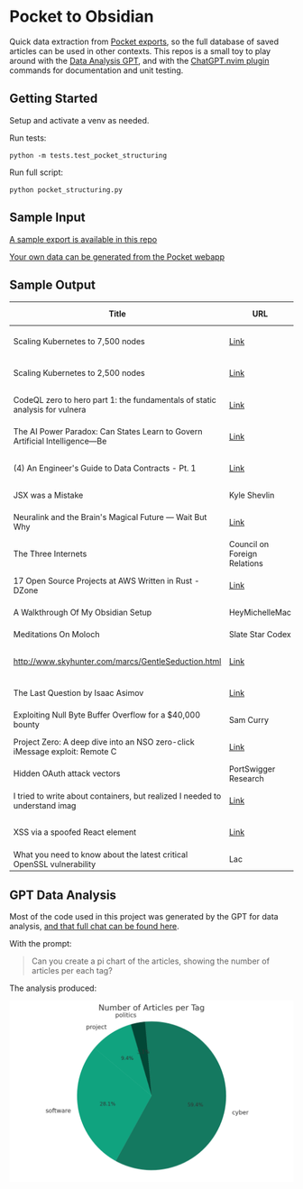 # Pocket to Obsidian

Quick data extraction from [Pocket exports](https://getpocket.com/export), so the full database of saved articles can be used in other contexts.
This repos is a small toy to play around with the
[Data Analysis GPT](https://help.openai.com/en/articles/8555545-file-uploads-with-gpts-and-advanced-data-analysis-in-chatgpt?q=data+analysis),
and with the [ChatGPT.nvim plugin](https://github.com/jackmort/chatgpt.nvim) commands for documentation and unit testing.

## Getting Started

Setup and activate a venv as needed.

Run tests:

```
python -m tests.test_pocket_structuring
```

Run full script:

```
python pocket_structuring.py
```

## Sample Input

[A sample export is available in this repo](sample-pocket-export.html)

[Your own data can be generated from the Pocket webapp](https://getpocket.com/export)

## Sample Output

| Title | URL | Time Added | Tags |
| --- | --- | --- | --- |
| Scaling Kubernetes to 7,500 nodes | [Link](https://openai.com/research/scaling-kubernetes-to-7500-nodes) | 2023-09-27 21:57:27 | software |
| Scaling Kubernetes to 2,500 nodes | [Link](https://openai.com/research/scaling-kubernetes-to-2500-nodes) | 2023-09-27 21:54:46 | software |
| CodeQL zero to hero part 1: the fundamentals of static analysis for vulnera | [Link](https://github.blog/2023-03-31-codeql-zero-to-hero-part-1-the-fundamentals-of-static-analysis-for-vulnerability-research/) | 2023-09-15 16:17:33 | cyber,software |
| The AI Power Paradox: Can States Learn to Govern Artificial Intelligence—Be | [Link](https://www.foreignaffairs.com/world/artificial-intelligence-power-paradox) | 2023-09-07 18:59:12 | politics |
| (4) An Engineer's Guide to Data Contracts - Pt. 1 | [Link](https://dataproducts.substack.com/p/an-engineers-guide-to-data-contracts) | 2023-09-07 18:17:13 | software |
| JSX was a Mistake | Kyle Shevlin | [Link](https://kyleshevlin.com/jsx-was-a-mistake) | 2023-06-17 17:47:16 | software |
| Neuralink and the Brain's Magical Future — Wait But Why | [Link](https://waitbutwhy.com/2017/04/neuralink.html) | 2023-04-12 22:48:17 |  |
| The Three Internets | Council on Foreign Relations | [Link](https://www.cfr.org/podcasts/three-internets) | 2023-04-12 17:16:56 |  |
| 17 Open Source Projects at AWS Written in Rust - DZone | [Link](https://dzone.com/articles/17-open-source-projects-at-aws-written-in-rust) | 2023-04-07 14:25:22 | software |
| A Walkthrough Of My Obsidian Setup | HeyMichelleMac | [Link](https://heymichellemac.com/obsidian-setup-sep-2021) | 2023-04-07 14:09:22 |  |
| Meditations On Moloch | Slate Star Codex | [Link](https://slatestarcodex.com/2014/07/30/meditations-on-moloch/) | 2023-04-05 14:12:04 |  |
| http://www.skyhunter.com/marcs/GentleSeduction.html | [Link](http://www.skyhunter.com/marcs/GentleSeduction.html) | 2023-04-05 14:11:55 |  |
| The Last Question by Isaac Asimov | [Link](http://www.thelastquestion.net/) | 2023-04-05 10:39:27 |  |
| Exploiting Null Byte Buffer Overflow for a $40,000 bounty | Sam Curry | [Link](https://samcurry.net/filling-in-the-blanks-exploiting-null-byte-buffer-overflow-for-a-40000-bounty/?utm_source=firefox_pocket_save_button) | 2022-11-23 00:07:19 | cyber |
| Project Zero: A deep dive into an NSO zero-click iMessage exploit: Remote C | [Link](https://googleprojectzero.blogspot.com/2021/12/a-deep-dive-into-nso-zero-click.html) | 2022-11-19 21:32:06 | cyber |
| Hidden OAuth attack vectors | PortSwigger Research | [Link](https://portswigger.net/research/hidden-oauth-attack-vectors) | 2022-11-19 21:19:54 | cyber |
| I tried to write about containers, but realized I needed to understand imag | [Link](https://www.lacework.com/blog/i-tried-to-write-about-containers-but-realized-i-needed-to-understand-images-docker-and-kubernetes-first/) | 2022-11-19 21:19:46 | cyber |
| XSS via a spoofed React element | [Link](http://danlec.com/blog/xss-via-a-spoofed-react-element) | 2022-11-14 07:54:08 | cyber |
| What you need to know about the latest critical OpenSSL vulnerability | Lac | [Link](https://www.lacework.com/blog/what-you-need-to-know-about-the-latest-critical-openssl-vulnerability/) | 2022-11-14 03:58:48 | cyber |

## GPT Data Analysis

Most of the code used in this project was generated by the GPT for data analysis,
[and that full chat can be found here](https://chat.openai.com/share/7ae42a43-f493-4aca-8951-bfe0c682e34c).

With the prompt:

> Can you create a pi chart of the articles, showing the number of articles per each tag?

The analysis produced:

![Pi chart showing the number of articles tagged in each category, with the "cyber" tag holding the majority, at almost 60%, followed by software at 28%](./gpt-pi-chart-by-tag.png)


